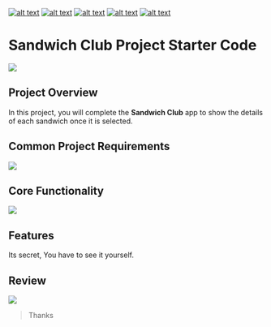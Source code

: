 <!-- Please don't remove this: Grab your social icons from https://github.com/carlsednaoui/gitsocial -->

<!-- display the social media buttons in your README -->

[![alt text][1.1]][1] 		[![alt text][2.1]][2] 		[![alt text][3.1]][3]		[![alt text][4.1]][4]		[![alt text][5.1]][5]


<!-- links to social media icons -->
<!-- no need to change these -->

<!-- icons with padding -->

[1.1]: http://i.imgur.com/tXSoThF.png (Twitter)
[2.1]: http://i.imgur.com/P3YfQoD.png (Facebook)
[3.1]: http://i.imgur.com/yCsTjba.png (Google+)
[4.1]: https://ppxdev.files.wordpress.com/2018/10/aln.png (Linkedin)
[5.1]: http://i.imgur.com/0o48UoR.png (Github)

<!-- links to your social media accounts -->
<!-- update these accordingly -->

[1]: http://www.twitter.com/imtrilokia
[2]: http://www.facebook.com/abhinandan.trilokia
[3]: https://plus.google.com/+AbhinandanTrilokia
[4]: https://www.linkedin.com/in/abhinandantrilokia/
[5]: https://github.com/Trilokia


<!-- Please don't remove this: Grab your social icons from https://github.com/carlsednaoui/gitsocial -->
# Sandwich Club Project Starter Code
![](https://ppxdev.files.wordpress.com/2018/10/scp1n.png)

## Project Overview
In this project, you will complete the **Sandwich Club** app to
show the details of each sandwich once it is selected.

## Common Project Requirements
![](https://ppxdev.files.wordpress.com/2018/10/scp11.png)

## Core Functionality
![](https://ppxdev.files.wordpress.com/2018/10/scp2.png)

## Features
Its secret, You have to see it yourself.

## Review
![](https://ppxdev.files.wordpress.com/2018/10/scp3.png)

>Thanks
